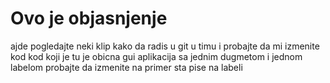 # Ovo je objasnjenje
ajde pogledajte neki klip kako da radis u git u timu
i probajte da mi izmenite kod
kod koji je tu je obicna gui aplikacija sa jednim dugmetom i jednom labelom
probajte da izmenite na primer sta pise na labeli
